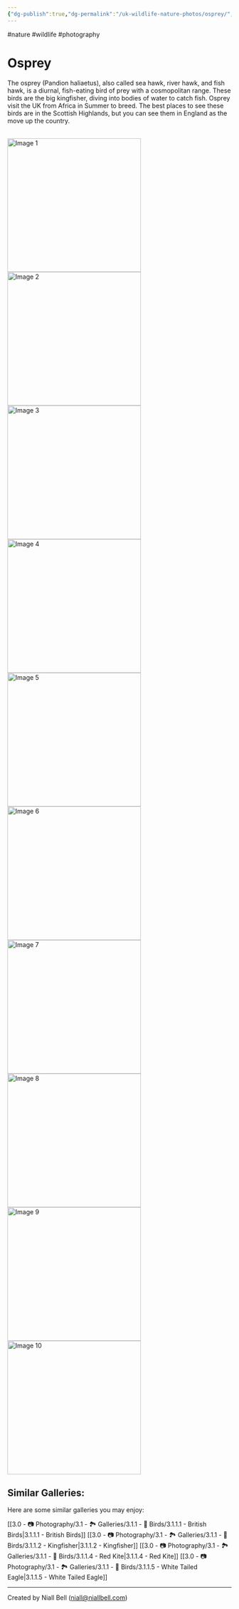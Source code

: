 ```yaml
---
{"dg-publish":true,"dg-permalink":"/uk-wildlife-nature-photos/osprey/","permalink":"/uk-wildlife-nature-photos/osprey/","title":"Osprey","hide":true,"tags":["wildlife","nature","photography"],"noteIcon":null,"created":"2024-04-17T12:08:40.514-07:00","updated":"2025-01-20T19:17:40.810-08:00"}
---
```


#nature #wildlife #photography 
# Osprey

The osprey (Pandion haliaetus), also called sea hawk, river hawk, and fish hawk, is a diurnal, fish-eating bird of prey with a cosmopolitan range. These birds are the big kingfisher, diving into bodies of water to catch fish. Osprey visit the UK from Africa in Summer to breed. The best places to see these birds are in the Scottish Highlands, but you can see them in England as the move up the country.

<br>
<div class="gallery">
    <a href="https://i.imgur.com/QVk6n9F.jpeg" data-fancybox="gallery">
        <img src="https://i.imgur.com/QVk6n9F.jpeg" alt="Image 1" width="300">
    </a>
    <a href="https://i.imgur.com/Westbre.jpeg" data-fancybox="gallery">
        <img src="https://i.imgur.com/Westbre.jpeg" alt="Image 2" width="300">
    </a>
    <a href="https://i.imgur.com/oYn4ckG.png" data-fancybox="gallery">
        <img src="https://i.imgur.com/oYn4ckG.png" alt="Image 3" width="300">
    </a>
    <a href="https://i.imgur.com/XU42XcW.jpeg" data-fancybox="gallery">
        <img src="https://i.imgur.com/XU42XcW.jpeg" alt="Image 4" width="300">
    </a>
    <a href="https://i.imgur.com/fJQTPz6.jpeg" data-fancybox="gallery">
        <img src="https://i.imgur.com/fJQTPz6.jpeg" alt="Image 5" width="300">
    </a>
    <a href="https://i.imgur.com/W147YfY.jpeg" data-fancybox="gallery">
        <img src="https://i.imgur.com/W147YfY.jpeg" alt="Image 6" width="300">
    </a>
    <a href="https://i.imgur.com/jzubMmn.png" data-fancybox="gallery">
        <img src="https://i.imgur.com/jzubMmn.png" alt="Image 7" width="300">
    </a>
    <a href="https://i.imgur.com/MgUdig4.png" data-fancybox="gallery">
        <img src="https://i.imgur.com/MgUdig4.png" alt="Image 8" width="300">
    </a>
    <a href="https://i.imgur.com/PCGifWt.png" data-fancybox="gallery">
        <img src="https://i.imgur.com/PCGifWt.png" alt="Image 9" width="300">
    </a>
    <a href="https://i.imgur.com/I5qHNmM.png" data-fancybox="gallery">
        <img src="https://i.imgur.com/I5qHNmM.png" alt="Image 10" width="300">
    </a>
    <!-- Add more images as needed -->
</div>

## Similar Galleries:

Here are some similar galleries you may enjoy:

[[3.0 - 📷 Photography/3.1 - 🏞️ Galleries/3.1.1 - 🦅 Birds/3.1.1.1 - British Birds\|3.1.1.1 - British Birds]]
[[3.0 - 📷 Photography/3.1 - 🏞️ Galleries/3.1.1 - 🦅 Birds/3.1.1.2 - Kingfisher\|3.1.1.2 - Kingfisher]]
[[3.0 - 📷 Photography/3.1 - 🏞️ Galleries/3.1.1 - 🦅 Birds/3.1.1.4 - Red Kite\|3.1.1.4 - Red Kite]]
[[3.0 - 📷 Photography/3.1 - 🏞️ Galleries/3.1.1 - 🦅 Birds/3.1.1.5 - White Tailed Eagle\|3.1.1.5 - White Tailed Eagle]]



---
Created by Niall Bell (niall@niallbell.com)